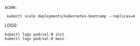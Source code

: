 scale:

````
 kubectl scale deployments/kubernetes-bootcamp --replicas=4
````

LOGS:
````
kubectl logs pod/val-0 init
kubectl logs pod/val-0 main
````
